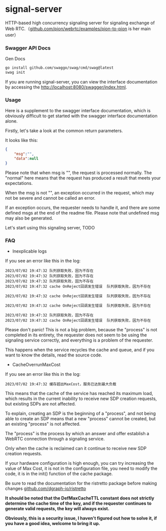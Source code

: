 [//]: # (自述文件生成命令)
[//]: # (p="README.md" && cat readme-source.md > ${p} && echo '\n\n```go' >> ${p} && go doc -all -src custerrors/custerrors.go >> ${p} && echo '```' >> ${p} -->)
# signal-server 

HTTP-based high concurrency signaling server for signaling exchange of Web RTC.（[github.com/pion/webrtc/examples/pion-to-pion](https://github.com/pion/webrtc/examples/pion-to-pion) is her main user）

### Swagger API Docs

Gen Docs

```bash
go install github.com/swaggo/swag/cmd/swag@latest
swag init
```

If you are running signal-server, you can view the interface documentation by accessing the [http://localhost:8080/swagger/index.html](http://localhost:8080/swagger/index.html).

### Usage

Here is a supplement to the swagger interface documentation, which is obviously difficult to get started with the swagger interface documentation alone.

Firstly, let's take a look at the common return parameters.

It looks like this:

```json
{
    "msg":"",
    "data":null
}
```

Please note that when msg is "", the request is processed normally.
The "normal" here means that the request has produced a result that meets your expectations.

When the msg is not "", an exception occurred in the request, which may not be severe and cannot be called an error.

If an exception occurs, the requester needs to handle it, and there are some defined msgs at the end of the readme file.
Please note that undefined msg may also be generated.

Let's start using this signaling server, TODO

### FAQ

- Inexplicable logs

If you see an error like this in the log:

```log
2023/07/02 19:47:32 队列获取失败，因为不存在
2023/07/02 19:47:32 队列获取失败，因为不存在
2023/07/02 19:47:32 队列获取失败，因为不存在
2023/07/02 19:47:32 cache OnReject回调发生错误  队列获取失败，因为不存在

2023/07/02 19:47:32 cache OnReject回调发生错误  队列获取失败，因为不存在

2023/07/02 19:47:32 cache OnReject回调发生错误  队列获取失败，因为不存在

2023/07/02 19:47:32 队列获取失败，因为不存在
2023/07/02 19:47:32 cache OnReject回调发生错误  队列获取失败，因为不存在
```

Please don't panic! This is not a big problem, because the "process" is not completed in its entirety, the requester does not seem to be using the signaling service correctly, and everything is a problem of the requester.

This happens when the service recycles the cache and queue, and if you want to know the details, read the source code.

- CacheOverrunMaxCost

If you see an error like this in the log:

```log
2023/07/02 19:47:32 缓存超出MaxCost，服务已达到最大负载
```

This means that the cache of the service has reached its maximum load, which results in the current inability to receive new SDP creation requests, but existing SDPs are not affected.

To explain, creating an SDP is the beginning of a "process", and not being able to create an SDP means that a new "process" cannot be created, but an existing "process" is not affected.

The "process" is the process by which an answer and offer establish a WebRTC connection through a signaling service.

Only when the cache is reclaimed can it continue to receive new SDP creation requests.

If your hardware configuration is high enough, you can try increasing the value of Max Cost, it is not in the configuration file, you need to modify the code, it is in the init() function of the cache package.

Be sure to read the documentation for the ristretto package before making changes [github.com/dgraph-io/ristretto](https://github.com/dgraph-io/ristretto)

**It should be noted that the DefMaxCacheTTL constant does not strictly determine the cache time of the key, and if the requester continues to generate valid requests, the key will always exist.**

**Obviously, this is a security issue, I haven't figured out how to solve it, if you have a good idea, welcome to bring it up.**